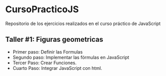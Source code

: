 # CursoPracticoJS
Repositorio de los ejercicios realizados en el curso práctico de JavaScript

##  Taller #1: Figuras geometricas

- Primer paso: Definir las Formulas
- Segundo paso: Implementar las fórmulas en JavaScript 
- Tercer Paso:  Crear Funciones.
- Cuarto Paso: Integrar JavaScript con html.



